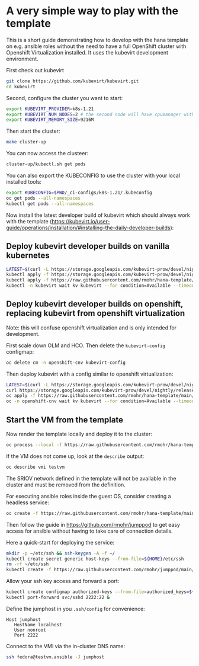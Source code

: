 # A very simple way to play with the template

This is a short guide demonstrating how to develop with the hana template on e.g. ansible roles without the need to have a full OpenShift cluster with Openshift Virtualization installed. It uses the kubevirt development environment.

First check out kubevirt

```bash
git clone https://github.com/kubevirt/kubevirt.git
cd kubevirt
```

Second, configure the cluster you want to start:

```bash
export KUBEVIRT_PROVIDER=k8s-1.21
export KUBEVIRT_NUM_NODES=2 # the second node will have cpumanager with static policy enabled
export KUBEVIRT_MEMORY_SIZE=9216M
```

Then start the cluster:

```bash
make cluster-up
```

You can now access the clusteer:

```bash
cluster-up/kubectl.sh get pods
```

You can also export the KUBECONFIG to use the cluster with your local installed tools:

```bash
export KUBECONFIG=$PWD/_ci-configs/k8s-1.21/.kubeconfig
oc get pods --all-namespaces
kubectl get pods --all-namespaces
```

Now install the latest developer build of kubevirt which should always work with the template (https://kubevirt.io/user-guide/operations/installation/#installing-the-daily-developer-builds):


## Deploy kubevirt developer builds on vanilla kubernetes

```bash
LATEST=$(curl -L https://storage.googleapis.com/kubevirt-prow/devel/nightly/release/kubevirt/kubevirt/latest)
kubectl apply -f https://storage.googleapis.com/kubevirt-prow/devel/nightly/release/kubevirt/kubevirt/${LATEST}/kubevirt-operator.yaml
kubectl apply -f https://raw.githubusercontent.com/rmohr/hana-template/main/kubevirt-cr.yaml # note that we deploy the CR from this repo with all necessary feature gates enabled
kubectl -n kubevirt wait kv kubevirt --for condition=Available --timeout 15m # speed depens on container pull speed
```

## Deploy kubevirt developer builds on openshift, replacing kubevirt from openshift virtualization

Note: this will confuse openshift virtualization and is only intended for development.

First scale down OLM and HCO. Then delete the `kubevirt-config` configmap:

```bash
oc delete cm -n openshift-cnv kubevirt-config
```

Then deploy kubevirt with a config similar to openshift virtualization:

```bash
LATEST=$(curl -L https://storage.googleapis.com/kubevirt-prow/devel/nightly/release/kubevirt/kubevirt/latest)
curl https://storage.googleapis.com/kubevirt-prow/devel/nightly/release/kubevirt/kubevirt/${LATEST}/kubevirt-operator.yaml | sed "s/namespace: kubevirt/namespace: openshift-cnv/" | oc apply -f -
oc apply -f https://raw.githubusercontent.com/rmohr/hana-template/main/kubevirt-cr-openshift.yaml # note that we deploy the CR from this repo with all necessary feature gates enabled
oc -n openshift-cnv wait kv kubevirt --for condition=Available --timeout 15m # speed depens on container pull speed
```

## Start the VM from the template

Now render the template locally and deploy it to the cluster:

```bash
oc process --local -f https://raw.githubusercontent.com/rmohr/hana-template/main/hana-template.yaml NAME=testvm | oc apply -f -
```

If the VM does not come up, look at the `describe` output:

```bash
oc describe vmi testvm
```

The SRIOV network defined in the template will not be available in the cluster and must be removed from the definition.

For executing ansible roles inside the guest OS, consider creating a headless service:

```bash
oc create -f https://raw.githubusercontent.com/rmohr/hana-template/main/headless.yaml
```

Then follow the guide in https://github.com/rmohr/jumppod to get easy access
for ansible without having to take care of connection details.

Here a quick-start for deploying the service:

```bash
mkdir -p ~/etc/ssh && ssh-keygen -A -f ~/
kubectl create secret generic host-keys --from-file=${HOME}/etc/ssh
rm -rf ~/etc/ssh
kubectl create -f https://raw.githubusercontent.com/rmohr/jumppod/main/manifests/deployment.yaml
```

Allow your ssh key access and forward a port:

```bash
kubectl create configmap authorized-keys --from-file=authorized_keys=${HOME}/.ssh/id_rsa.pub
kubectl port-forward svc/sshd 2222:22 &
```


Define the jumphost in you `.ssh/config` for convenience:

```
Host jumphost
   HostName localhost
   User nonroot
   Port 2222
```

Connect to the VMI via the in-cluster DNS name:


```bash
ssh fedora@testvm.ansible -J jumphost
```
